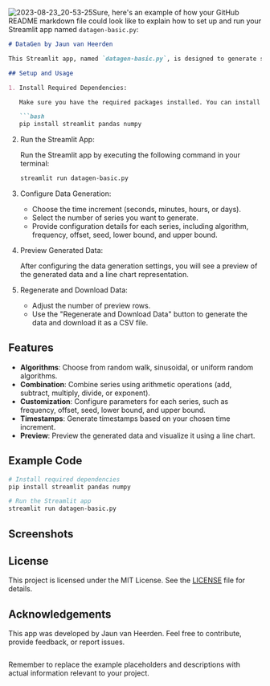 ![2023-08-23_20-53-25](https://github.com/jaun-van-heerden/datagen/assets/39254276/bc2bced9-4f1d-4c96-aca7-511ac3279557)Sure, here's an example of how your GitHub README markdown file could look like to explain how to set up and run your Streamlit app named `datagen-basic.py`:

```markdown
# DataGen by Jaun van Heerden

This Streamlit app, named `datagen-basic.py`, is designed to generate synthetic time-series data with various algorithms. You can customize the parameters of each series and combine them to create unique datasets for testing and analysis.

## Setup and Usage

1. Install Required Dependencies:

   Make sure you have the required packages installed. You can install them using the following command:

   ```bash
   pip install streamlit pandas numpy
   ```

2. Run the Streamlit App:

   Run the Streamlit app by executing the following command in your terminal:

   ```bash
   streamlit run datagen-basic.py
   ```

3. Configure Data Generation:

   - Choose the time increment (seconds, minutes, hours, or days).
   - Select the number of series you want to generate.
   - Provide configuration details for each series, including algorithm, frequency, offset, seed, lower bound, and upper bound.

4. Preview Generated Data:

   After configuring the data generation settings, you will see a preview of the generated data and a line chart representation.

5. Regenerate and Download Data:

   - Adjust the number of preview rows.
   - Use the "Regenerate and Download Data" button to generate the data and download it as a CSV file.

## Features

- **Algorithms**: Choose from random walk, sinusoidal, or uniform random algorithms.
- **Combination**: Combine series using arithmetic operations (add, subtract, multiply, divide, or exponent).
- **Customization**: Configure parameters for each series, such as frequency, offset, seed, lower bound, and upper bound.
- **Timestamps**: Generate timestamps based on your chosen time increment.
- **Preview**: Preview the generated data and visualize it using a line chart.

## Example Code

```bash
# Install required dependencies
pip install streamlit pandas numpy

# Run the Streamlit app
streamlit run datagen-basic.py
```

## Screenshots

<todo>


## License

This project is licensed under the MIT License. See the [LICENSE](LICENSE) file for details.

## Acknowledgements

This app was developed by Jaun van Heerden. Feel free to contribute, provide feedback, or report issues.

```
```

Remember to replace the example placeholders and descriptions with actual information relevant to your project.
